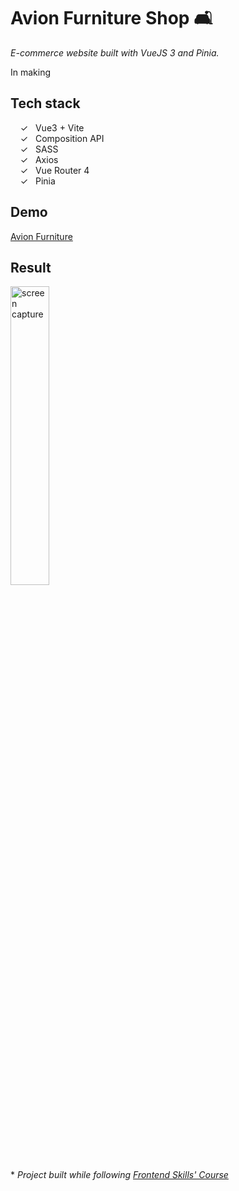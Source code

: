 # Avion Furniture Shop 🛋️

_E-commerce website built with VueJS 3 and Pinia._ <br>

In making

## Tech stack

&nbsp;&nbsp;&nbsp;&nbsp;&check;&nbsp;&nbsp; Vue3 + Vite<br>
&nbsp;&nbsp;&nbsp;&nbsp;&check;&nbsp;&nbsp; Composition API<br>
&nbsp;&nbsp;&nbsp;&nbsp;&check;&nbsp;&nbsp; SASS<br>
&nbsp;&nbsp;&nbsp;&nbsp;&check;&nbsp;&nbsp; Axios<br>
&nbsp;&nbsp;&nbsp;&nbsp;&check;&nbsp;&nbsp; Vue Router 4<br>
&nbsp;&nbsp;&nbsp;&nbsp;&check;&nbsp;&nbsp; Pinia<br>

## Demo

[Avion Furniture]


## 	Result

<img width="35%" alt="screen capture" src="../main/src/assets/captureweb.jpeg">


  <br><br>
  \* _Project  built while following [Frontend Skills' Course]_ 
  

   [Frontend Skills' Course]: <https://www.youtube.com/watch?v=bNeasXdk-_8&list=PL2hgv2vHkQ7CGDm0GsjCahJ2vyJTLjlu1>
   [Avion Furniture]: <https://alenagm.github.io/furniture-shop/>

